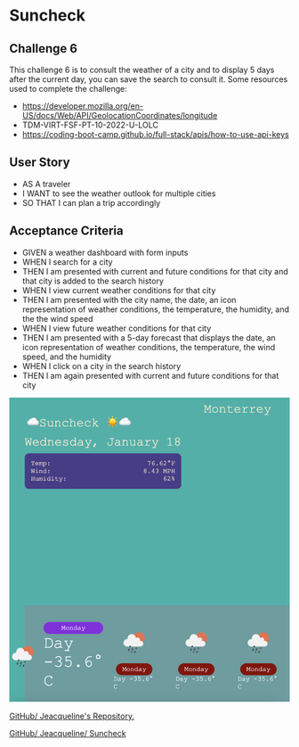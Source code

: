 # Suncheck

## Challenge 6
This challenge 6 is to consult the weather of a city and to display 5 days after the current day, you can save the search to consult it. Some resources used to complete the challenge:
- https://developer.mozilla.org/en-US/docs/Web/API/GeolocationCoordinates/longitude
- TDM-VIRT-FSF-PT-10-2022-U-LOLC 
- https://coding-boot-camp.github.io/full-stack/apis/how-to-use-api-keys 

## User Story

- AS A traveler
- I WANT to see the weather outlook for multiple cities
- SO THAT I can plan a trip accordingly

## Acceptance Criteria

- GIVEN a weather dashboard with form inputs
- WHEN I search for a city
- THEN I am presented with current and future conditions for that city and that city is added to the search history
- WHEN I view current weather conditions for that city
- THEN I am presented with the city name, the date, an icon representation of weather conditions, the temperature, the humidity, and the the wind speed
- WHEN I view future weather conditions for that city
- THEN I am presented with a 5-day forecast that displays the date, an icon representation of weather conditions, the temperature, the wind speed, and the humidity
- WHEN I click on a city in the search history
- THEN I am again presented with current and future conditions for that city


![Reference image.](./images/Suncheck.png)

[GitHub/ Jeacqueline's Repository.](https://github.com/Jeacqueline/Suncheck)

[GitHub/ Jeacqueline/ Suncheck](https://jeacqueline.github.io/Suncheck/)
